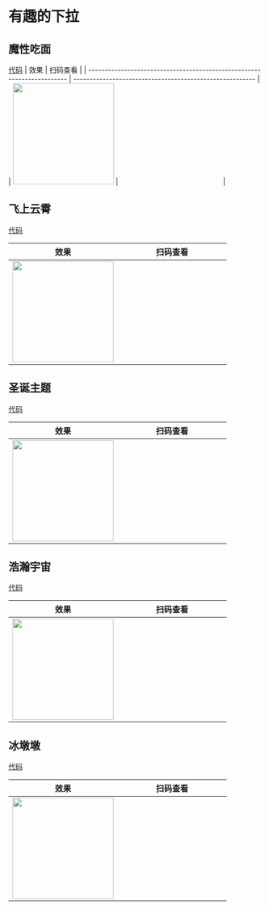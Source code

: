 # 有趣的下拉

## 魔性吃面

[代码](https://github.com/wzs28150/coolui-scroller/tree/demo/miniprogram_dev/pages/demo/noodles)
| 效果 | 扫码查看 |
| ----------------------------------------------------------------------- | -------------------------------------------------------- |
| <img src="https://test.wzs.pub/pic/food_pic.gif" height="200" /> | <img :src="'/images/mxcm.png'" width="200" /> |

## 飞上云霄

[代码](https://github.com/wzs28150/coolui-scroller/tree/demo/miniprogram_dev/pages/demo/fly)

| 效果                                                             | 扫码查看                                      |
| ---------------------------------------------------------------- | --------------------------------------------- |
| <img src="https://test.wzs.pub/pic/fly_pic1.gif" height="200" /> | <img :src="'/images/fsyx.png'" width="200" /> |

## 圣诞主题

[代码](https://github.com/wzs28150/coolui-scroller/tree/demo/miniprogram_dev/pages/demo/christmas)

| 效果                                                                             | 扫码查看                                         |
| -------------------------------------------------------------------------------- | ------------------------------------------------ |
| <img src="https://test.wzs.pub/pic/christmas/merrychristmas.gif" height="200" /> | <img :src="'/images/sdlrerw.png'" width="200" /> |

## 浩瀚宇宙

[代码](https://github.com/wzs28150/coolui-scroller/tree/demo/miniprogram_dev/pages/demo/universe)

| 效果                                                                   | 扫码查看                                          |
| ---------------------------------------------------------------------- | ------------------------------------------------- |
| <img src="https://test.wzs.pub/pic/universe/earth.gif" height="200" /> | <img :src="'/images/universe.png'" width="200" /> |

## 冰墩墩

[代码](https://github.com/wzs28150/coolui-scroller/tree/demo/miniprogram_dev/pages/demo/bingdwendwen)

| 效果                                                              | 扫码查看                                      |
| ----------------------------------------------------------------- | --------------------------------------------- |
| <img src="https://test.wzs.pub/pic/bing/bing.jpg" height="200" /> | <img :src="'/images/bing.png'" width="200" /> |

